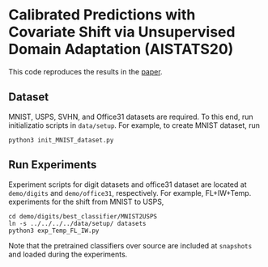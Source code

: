 # Calibrated Predictions with Covariate Shift via Unsupervised Domain Adaptation (AISTATS20)

This code reproduces the results in the [paper](http://proceedings.mlr.press/v108/park20b/park20b.pdf).

## Dataset

MNIST, USPS, SVHN, and Office31 datasets are required. To this end, run initializatio scripts in ```data/setup```. For example, to create MNIST dataset, run 
```
python3 init_MNIST_dataset.py
```

## Run Experiments

Experiment scripts for digit datasets and office31 dataset are located at ```demo/digits``` and ```demo/office31```, respectively. For example, FL+IW+Temp. experiments for the shift from MNIST to USPS, 
```
cd demo/digits/best_classifier/MNIST2USPS
ln -s ../../../../data/setup/ datasets
python3 exp_Temp_FL_IW.py
```
Note that the pretrained classifiers over source are included at ```snapshots``` and loaded during the experiments. 
